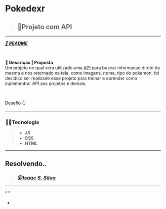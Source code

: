 <!-- titulo -->
# **Pokedexr**
<!-- qual exercicio ? -->
> ## 🚀Projeto com API
---
<a href="https://github.com/IsaacGSS/Pokedex#readme">***🚢 README***</a>

</br>

<!-- Descrição do exercisio proposto pelo professor -->
**📄 Descrição | Proposta** </br>
Um projeto no qual sera utilizado uma <a href="https://pokeapi.co/?ref=public-apis" >API</a> para buscar informacao direto da mesma e nos retornado na tela, como imagens, nome, tipo do pokemon, foi desidico ser realizado esse projeto para treinar e aprender como inplementrar API aos projetos e demais.

</br>

<a href="https://efficient-sloth-d85.notion.site/Desafio-Sidebar-f2251eb4976941eb958326ea327ffeb9">Desafio 👆</a>

---
<!-- tecnologia utilizada -->
### 🧑‍💻**Tecnologia**
> * **JS**
> * **CSS**
>  * **HTML**
---

<!-- aqui iremos mostrar como foi resolvido -->
## **Resolvendo..**
> ### <a href="https://github.com/IsaacGSS"> ***@Isaac S. Silva***</a>
---
<!-- resumo e/ou descrição da comclusão -->
<q> </q>
</br>

<!-- topicos da resoluçãao -->
* 